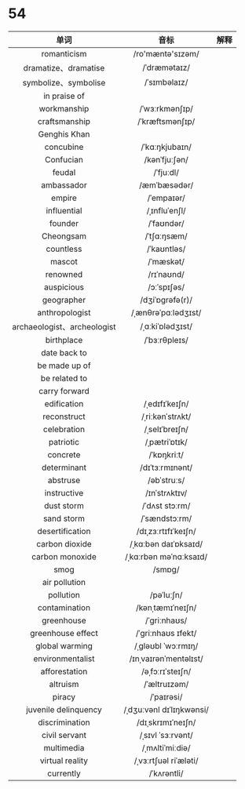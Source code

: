 # 54

|            单词             |           音标           | 解释 |
| :-------------------------: | :----------------------: | :--: |
|         romanticism         |     /ro'mæntə'sɪzəm/     |      |
|    dramatize、dramatise     |       /ˈdræmətaɪz/       |      |
|    symbolize、symbolise     |       /ˈsɪmbəlaɪz/       |      |
|        in praise of         |                          |      |
|         workmanship         |      /ˈwɜːrkmənʃɪp/      |      |
|        craftsmanship        |     /ˈkræftsmənʃɪp/      |      |
|        Genghis Khan         |                          |      |
|          concubine          |      /ˈkɑːŋkjubaɪn/      |      |
|          Confucian          |      /kənˈfjuːʃən/       |      |
|           feudal            |        /ˈfjuːdl/         |      |
|         ambassador          |       /æmˈbæsədər/       |      |
|           empire            |        /ˈempaɪər/        |      |
|         influential         |      /ˌɪnfluˈenʃl/       |      |
|           founder           |        /ˈfaʊndər/        |      |
|          Cheongsam          |       /ˈtʃɑːŋsæm/        |      |
|          countless          |       /ˈkaʊntləs/        |      |
|           mascot            |        /ˈmæskət/         |      |
|          renowned           |        /rɪˈnaʊnd/        |      |
|         auspicious          |       /ɔːˈspɪʃəs/        |      |
|         geographer          |     /dʒiˈɒɡrəfə(r)/      |      |
|       anthropologist        |   /ˌænθrəˈpɑːlədʒɪst/    |      |
| archaeologist、archeologist |     /ˌɑːkiˈɒlədʒɪst/     |      |
|         birthplace          |      /ˈbɜːrθpleɪs/       |      |
|        date back to         |                          |      |
|        be made up of        |                          |      |
|        be related to        |                          |      |
|        carry forward        |                          |      |
|         edification         |      /ˌedɪfɪˈkeɪʃn/      |      |
|         reconstruct         |     /ˌriːkənˈstrʌkt/     |      |
|         celebration         |      /ˌselɪˈbreɪʃn/      |      |
|          patriotic          |      /ˌpætriˈɒtɪk/       |      |
|          concrete           |       /ˈkɒŋkriːt/        |      |
|         determinant         |     /dɪˈtɜːrmɪnənt/      |      |
|          abstruse           |       /əbˈstruːs/        |      |
|         instructive         |      /ɪnˈstrʌktɪv/       |      |
|         dust storm          |      /ˈdʌst stɔːrm/      |      |
|         sand storm          |      /ˈsændstɔːrm/       |      |
|       desertification       |   /dɪˌzɜːrtɪfɪˈkeɪʃn/    |      |
|       carbon dioxide        |   /ˌkɑːbən daɪˈɒksaɪd/   |      |
|       carbon monoxide       |  /ˌkɑːrbən məˈnɑːksaɪd/  |      |
|            smog             |          /smɒɡ/          |      |
|        air pollution        |                          |      |
|          pollution          |        /pəˈluːʃn/        |      |
|        contamination        |     /kənˌtæmɪˈneɪʃn/     |      |
|         greenhouse          |       /ˈɡriːnhaʊs/       |      |
|      greenhouse effect      |    /ˈɡriːnhaʊs ɪfekt/    |      |
|       global warming        |    /ˌɡləʊbl ˈwɔːrmɪŋ/    |      |
|      environmentalist       |  /ɪnˌvaɪrənˈmentəlɪst/   |      |
|        afforestation        |     /əˌfɔːrɪˈsteɪʃn/     |      |
|          altruism           |       /ˈæltruɪzəm/       |      |
|           piracy            |        /ˈpaɪrəsi/        |      |
|    juvenile delinquency     | /ˌdʒuːvənl dɪˈlɪŋkwənsi/ |      |
|       discrimination        |    /dɪˌskrɪmɪˈneɪʃn/     |      |
|        civil servant        |    /ˌsɪvl ˈsɜːrvənt/     |      |
|         multimedia          |     /ˌmʌltiˈmiːdiə/      |      |
|       virtual reality       |  /ˌvɜːrtʃuəl riˈæləti/   |      |
|          currently          |       /ˈkʌrəntli/        |      |